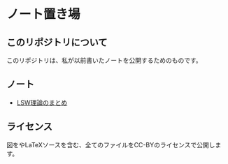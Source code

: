 # ノート置き場

## このリポジトリについて

このリポジトリは、私が以前書いたノートを公開するためのものです。

## ノート

* [LSW理論のまとめ](lsw/lswnote.pdf)

## ライセンス

図をやLaTeXソースを含む、全てのファイルをCC-BYのライセンスで公開します。
